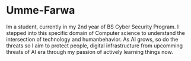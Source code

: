 # Umme-Farwa
Im a student, currently in my 2nd year of BS Cyber Security Program. I stepped into this specific domain of Computer science to understand the intersection of technology and humanbehavior. As AI grows, so do the threats so I aim to protect people, digital infrastructure from upcomming threats of AI era through my passion of actively learning things now.

